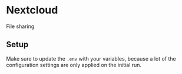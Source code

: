 # Nextcloud
File sharing

## Setup
Make sure to update the `.env` with your variables, because a lot of the configuration settings are only applied on the initial run.
